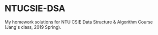 # NTUCSIE-DSA
My homework solutions for NTU CSIE Data Structure & Algorithm Course (Jang's class, 2019 Spring).
